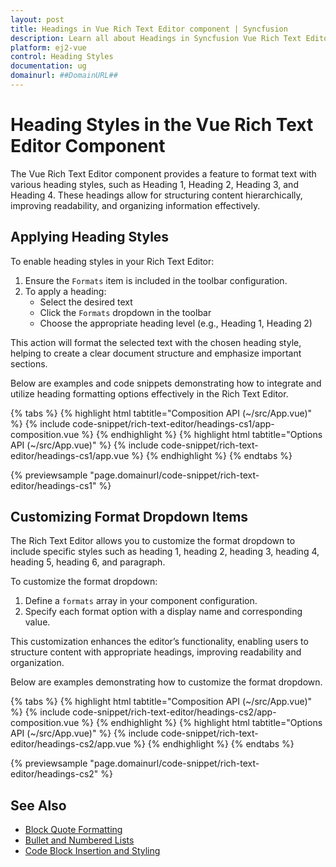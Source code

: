 ```yaml
---
layout: post
title: Headings in Vue Rich Text Editor component | Syncfusion
description: Learn all about Headings in Syncfusion Vue Rich Text Editor component of Syncfusion Essential JS 2 and more.
platform: ej2-vue
control: Heading Styles
documentation: ug
domainurl: ##DomainURL##
---
```


# Heading Styles in the Vue Rich Text Editor Component

The Vue Rich Text Editor component provides a feature to format text with various heading styles, such as Heading 1, Heading 2, Heading 3, and Heading 4. These headings allow for structuring content hierarchically, improving readability, and organizing information effectively.

## Applying Heading Styles

To enable heading styles in your Rich Text Editor:

1. Ensure the `Formats` item is included in the toolbar configuration.
2. To apply a heading:
    * Select the desired text
    * Click the `Formats` dropdown in the toolbar
    * Choose the appropriate heading level (e.g., Heading 1, Heading 2)

This action will format the selected text with the chosen heading style, helping to create a clear document structure and emphasize important sections.

Below are examples and code snippets demonstrating how to integrate and utilize heading formatting options effectively in the Rich Text Editor.

{% tabs %}
{% highlight html tabtitle="Composition API (~/src/App.vue)" %}
{% include code-snippet/rich-text-editor/headings-cs1/app-composition.vue %}
{% endhighlight %}
{% highlight html tabtitle="Options API (~/src/App.vue)" %}
{% include code-snippet/rich-text-editor/headings-cs1/app.vue %}
{% endhighlight %}
{% endtabs %}
        
{% previewsample "page.domainurl/code-snippet/rich-text-editor/headings-cs1" %}

## Customizing Format Dropdown Items

The Rich Text Editor allows you to customize the format dropdown to include specific styles such as heading 1, heading 2, heading 3, heading 4, heading 5, heading 6, and paragraph.

To customize the format dropdown:

1. Define a `formats` array in your component configuration.
2. Specify each format option with a display name and corresponding value.

This customization enhances the editor’s functionality, enabling users to structure content with appropriate headings, improving readability and organization.

Below are examples demonstrating how to customize the format dropdown.

{% tabs %}
{% highlight html tabtitle="Composition API (~/src/App.vue)" %}
{% include code-snippet/rich-text-editor/headings-cs2/app-composition.vue %}
{% endhighlight %}
{% highlight html tabtitle="Options API (~/src/App.vue)" %}
{% include code-snippet/rich-text-editor/headings-cs2/app.vue %}
{% endhighlight %}
{% endtabs %}
        
{% previewsample "page.domainurl/code-snippet/rich-text-editor/headings-cs2" %}

## See Also

* [Block Quote Formatting](https://ej2.syncfusion.com/vue/documentation/rich-text-editor/quotation-formatting)
* [Bullet and Numbered Lists](https://ej2.syncfusion.com/vue/documentation/rich-text-editor/list-formatting)
* [Code Block Insertion and Styling](https://ej2.syncfusion.com/vue/documentation/rich-text-editor/code-block-formatting)
